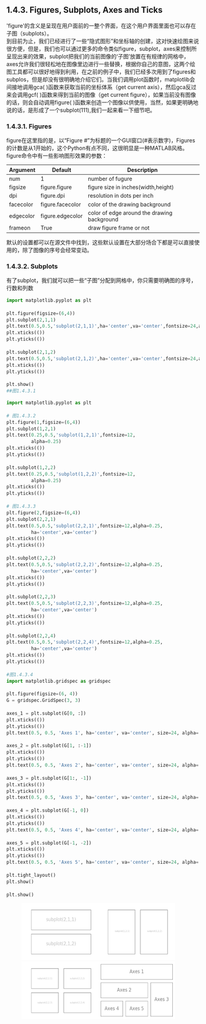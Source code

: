 ## 1.4.3. Figures, Subplots, Axes and Ticks
'figure'的含义是呈现在用户面前的一整个界面，在这个用户界面里面也可以存在子图（subplots）。  
到目前为止，我们已经进行了一些“隐式图形”和坐标轴的创建，这对快速绘图来说很方便，但是，我们也可以通过更多的命令类似figure，subplot，axes来控制所呈现出来的效果，subplot把我们的当前图像的‘子图’放置在有规律的网格中，axes允许我们很轻松地在图像里边进行一些替换，根据你自己的意图，这两个绘图工具都可以很好地得到利用，在之前的例子中，我们已经多次用到了figures和subplos，但是却没有很明确地介绍它们。当我们调用plot函数时，matplotlib会间接地调用gca( )函数来获取当前的坐标体系（get current axis），然后gca反过来会调用gcf( )函数来得到当前的图像（get current figure），如果当前没有图像的话，则会自动调用figure( )函数来创造一个图像以供使用，当然，如果更明确地说的话，是形成了一个subplot(111),我们一起来看一下细节吧。

### 1.4.3.1. Figures
figure在这里指的是，以“Figure #”为标题的一个GUI窗口(#表示数字)，Figures 的计数是从1开始的，这个Python有点不同，这很明显是一种MATLAB风格。figure命令中有一些影响图形效果的参数：   

|Argument|Default|Descriptipn|
|------|------|------|
|num|1|number of fugure|
|figsize|figure.figure|figure size in inches(width,height)|
|dpi|figure.dpi|resolution in dots per inch|
|facecolor|figure.facecolor|color of the drawing background|
|edgecolor|figure.edgecolor|color of edge around the drawing background|
|frameon|True|draw figure frame or not|

默认的设置都可以在源文件中找到，这些默认设置在大部分场合下都是可以直接使用的，除了图像的序号会经常变动。   

### 1.4.3.2. Subplots
有了subplot，我们就可以把一些“子图”分配到网格中，你只需要明确图的序号，行数和列数   

```python
import matplotlib.pyplot as plt

plt.figure(figsize=(6,4))
plt.subplot(2,1,1)
plt.text(0.5,0.5,'subplot(2,1,1)',ha='center',va='center',fontsize=24,alpha=0.25)
plt.xticks(())
plt.yticks(())

plt.subplot(2,1,2)
plt.text(0.5,0.5,'subplot(2,1,2)',ha='center',va='center',fontsize=24,alpha=0.25)
plt.xticks(())
plt.yticks(())

plt.show()
##图1.4.3.1
```

```python
import matplotlib.pyplot as plt

# 图1.4.3.2
plt.figure(1,figsize=(6,4))
plt.subplot(1,2,1)
plt.text(0.25,0.5,'subplot(1,2,1)',fontsize=12,
         alpha=0.25)
plt.xticks(())
plt.yticks(())

plt.subplot(1,2,2)
plt.text(0.25,0.5,'subplot(1,2,2)',fontsize=12,
         alpha=0.25)
plt.xticks(())
plt.yticks(())

# 图1.4.3.3
plt.figure(2,figsize=(6,4))
plt.subplot(2,2,1)
plt.text(0.5,0.5,'subplot(2,2,1)',fontsize=12,alpha=0.25,
         ha='center',va='center')
plt.xticks(())
plt.yticks(())

plt.subplot(2,2,2)
plt.text(0.5,0.5,'subplot(2,2,2)',fontsize=12,alpha=0.25,
         ha='center',va='center')
plt.xticks(())
plt.yticks(())

plt.subplot(2,2,3)
plt.text(0.5,0.5,'subplot(2,2,3)',fontsize=12,alpha=0.25,
         ha='center',va='center')
plt.xticks(())
plt.yticks(())

plt.subplot(2,2,4)
plt.text(0.5,0.5,'subplot(2,2,4)',fontsize=12,alpha=0.25,
         ha='center',va='center')
plt.xticks(())
plt.yticks(())

#图1.4.3.4
import matplotlib.gridspec as gridspec

plt.figure(figsize=(6, 4))
G = gridspec.GridSpec(3, 3)

axes_1 = plt.subplot(G[0, :])
plt.xticks(())
plt.yticks(())
plt.text(0.5, 0.5, 'Axes 1', ha='center', va='center', size=24, alpha=.5)

axes_2 = plt.subplot(G[1, :-1])
plt.xticks(())
plt.yticks(())
plt.text(0.5, 0.5, 'Axes 2', ha='center', va='center', size=24, alpha=.5)

axes_3 = plt.subplot(G[1:, -1])
plt.xticks(())
plt.yticks(())
plt.text(0.5, 0.5, 'Axes 3', ha='center', va='center', size=24, alpha=.5)

axes_4 = plt.subplot(G[-1, 0])
plt.xticks(())
plt.yticks(())
plt.text(0.5, 0.5, 'Axes 4', ha='center', va='center', size=24, alpha=.5)

axes_5 = plt.subplot(G[-1, -2])
plt.xticks(())
plt.yticks(())
plt.text(0.5, 0.5, 'Axes 5', ha='center', va='center', size=24, alpha=.5)

plt.tight_layout()
plt.show()

plt.show()
```
<figure class='forth'><img width=200 height=150 title='图1.4.3.1' src=https://github.com/laiangpuao/matplotlib/blob/master/image/1.4.3.1.png/><img width=200 height=150 title='图1.4.3.2' src=https://github.com/laiangpuao/matplotlib/blob/master/image/1.4.3.2.png/><img width=200 height=150 title='图1.4.3.3' src=https://github.com/laiangpuao/matplotlib/blob/master/image/1.4.3.3.png/><img width=200 height=150 title='图1.4.3.4' src=https://github.com/laiangpuao/matplotlib/blob/master/image/1.4.3.4.png/></figure>


